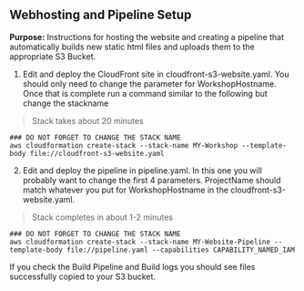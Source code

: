 ## Webhosting and Pipeline Setup

**Purpose:** Instructions for hosting the website and creating a pipeline that automatically builds new static html files and uploads them to the appropriate S3 Bucket.

1. Edit and deploy the CloudFront site in cloudfront-s3-website.yaml.  You should only need to change the parameter for WorkshopHostname.  Once that is complete run a command similar to the following but change the stackname

> Stack takes about 20 minutes
```
### DO NOT FORGET TO CHANGE THE STACK NAME
aws cloudformation create-stack --stack-name MY-Workshop --template-body file://cloudfront-s3-website.yaml
```

2. Edit and deploy the pipeline in pipeline.yaml.  In this one you will probably want to change the first 4 parameters.  ProjectName should match whatever you put for WorkshopHostname in the cloudfront-s3-website.yaml.

> Stack completes in about 1-2 minutes  
```
### DO NOT FORGET TO CHANGE THE STACK NAME
aws cloudformation create-stack --stack-name MY-Website-Pipeline --template-body file://pipeline.yaml --capabilities CAPABILITY_NAMED_IAM
```

If you check the Build Pipeline and Build logs you should see files successfully copied to your S3 bucket.  